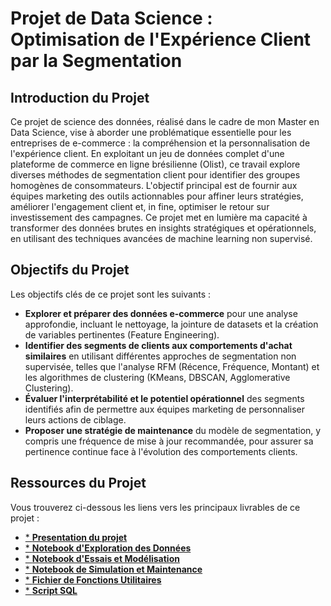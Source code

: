 # Projet de Data Science : Optimisation de l'Expérience Client par la Segmentation

## Introduction du Projet

Ce projet de science des données, réalisé dans le cadre de mon Master en Data Science, vise à aborder une problématique essentielle pour les entreprises de e-commerce : la compréhension et la personnalisation de l'expérience client. En exploitant un jeu de données complet d'une plateforme de commerce en ligne brésilienne (Olist), ce travail explore diverses méthodes de segmentation client pour identifier des groupes homogènes de consommateurs. L'objectif principal est de fournir aux équipes marketing des outils actionnables pour affiner leurs stratégies, améliorer l'engagement client et, in fine, optimiser le retour sur investissement des campagnes. Ce projet met en lumière ma capacité à transformer des données brutes en insights stratégiques et opérationnels, en utilisant des techniques avancées de machine learning non supervisé.

## Objectifs du Projet

Les objectifs clés de ce projet sont les suivants :
* **Explorer et préparer des données e-commerce** pour une analyse approfondie, incluant le nettoyage, la jointure de datasets et la création de variables pertinentes (Feature Engineering).
* **Identifier des segments de clients aux comportements d'achat similaires** en utilisant différentes approches de segmentation non supervisée, telles que l'analyse RFM (Récence, Fréquence, Montant) et les algorithmes de clustering (KMeans, DBSCAN, Agglomerative Clustering).
* **Évaluer l'interprétabilité et le potentiel opérationnel** des segments identifiés afin de permettre aux équipes marketing de personnaliser leurs actions de ciblage.
* **Proposer une stratégie de maintenance** du modèle de segmentation, y compris une fréquence de mise à jour recommandée, pour assurer sa pertinence continue face à l'évolution des comportements clients.

## Ressources du Projet

Vous trouverez ci-dessous les liens vers les principaux livrables de ce projet :

* [* **Presentation du projet**](https://github.com/jademayalb/segmentation-client-ecommerce/blob/1c35201caa35bf3ca57689233e1bd796ba63fbdd/data/presentation.pdf)
* [* **Notebook d'Exploration des Données**](https://github.com/jademayalb/segmentation-client-ecommerce/blob/fdc5859645e40dcf05081b974330caaf50cce5d1/notebooks/notebook_exploration.ipynb)
* [* **Notebook d'Essais et Modélisation**](https://github.com/jademayalb/segmentation-client-ecommerce/blob/8d64c935ea4334e35efc1e9db8f1280ad82032ea/notebooks/notebook_essais.ipynb)
* [* **Notebook de Simulation et Maintenance**](https://github.com/jademayalb/segmentation-client-ecommerce/blob/8f2fc6e4b99c6a2c7f175f07ba3d15aefec7b87a/notebooks/notebook_simulation.ipynb)
* [* **Fichier de Fonctions Utilitaires**](https://github.com/jademayalb/segmentation-client-ecommerce/blob/69199fe953d65e0b70e52dcbc95d523dea32d686/notebooks/fonctions.ipynb)
* [* **Script SQL**](https://github.com/jademayalb/segmentation-client-ecommerce/blob/3dc26f36f9f3aee531b15a2714a2800fb4c9a65d/sql/script.sql)
